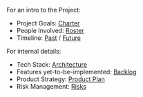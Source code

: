 For an intro to the Project:
 * Project Goals: [Charter](/docs/operative/charter.md)
 * People Involved: [Roster](/docs/operative/roster.md)
 * Timeline: [Past](/docs/operative/history.md) / [Future](/docs/operative/project_plan.md)

For internal details:
 * Tech Stack: [Architecture](/docs/operative/architecture.md)
 * Features yet-to-be-implemented: [Backlog](/docs/operative/backlog.md)
 * Product Strategy: [Product Plan](/docs/operative/product_plan.md)
 * Risk Management: [Risks](/docs/operative/risks.md)
